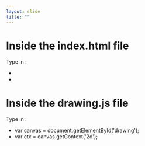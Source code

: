 ```yaml
---
layout: slide
title: ""
---
```


#  Inside the index.html file

Type in :
-  <canvas id="drawing" width="500" height="500"></canvas>
-  <script src="drawing.js"></script>

#  Inside the drawing.js file
Type in :
- var canvas = document.getElementById('drawing');
- var ctx = canvas.getContext('2d');

